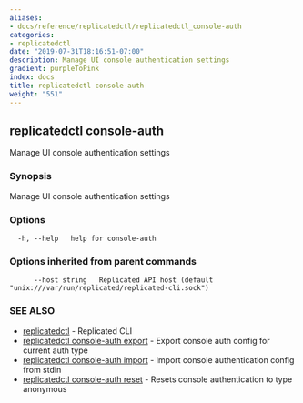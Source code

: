 ```yaml
---
aliases:
- docs/reference/replicatedctl/replicatedctl_console-auth
categories:
- replicatedctl
date: "2019-07-31T18:16:51-07:00"
description: Manage UI console authentication settings
gradient: purpleToPink
index: docs
title: replicatedctl console-auth
weight: "551"
---
```


## replicatedctl console-auth

Manage UI console authentication settings

### Synopsis

Manage UI console authentication settings

### Options

```
  -h, --help   help for console-auth
```

### Options inherited from parent commands

```
      --host string   Replicated API host (default "unix:///var/run/replicated/replicated-cli.sock")
```

### SEE ALSO

* [replicatedctl](/api/replicatedctl/)	 - Replicated CLI
* [replicatedctl console-auth export](/api/replicatedctl/replicatedctl_console-auth_export/)	 - Export console auth config for current auth type
* [replicatedctl console-auth import](/api/replicatedctl/replicatedctl_console-auth_import/)	 - Import console authentication config from stdin
* [replicatedctl console-auth reset](/api/replicatedctl/replicatedctl_console-auth_reset/)	 - Resets console authentication to type anonymous

